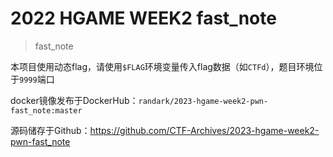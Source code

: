 # 2022 HGAME WEEK2 fast_note

> fast_note

本项目使用动态flag，请使用`$FLAG`环境变量传入flag数据（如`CTFd`），题目环境位于`9999`端口

docker镜像发布于DockerHub：`randark/2023-hgame-week2-pwn-fast_note:master`

源码储存于Github：https://github.com/CTF-Archives/2023-hgame-week2-pwn-fast_note